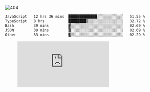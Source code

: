 ![404](https://user-images.githubusercontent.com/378023/89412096-6f759d80-d761-11ea-8c57-84b30ef3f2b1.png)
<!--START_SECTION:waka-->

```txt
JavaScript   12 hrs 36 mins  █████████████░░░░░░░░░░░░   51.55 %
TypeScript   8 hrs           ████████▒░░░░░░░░░░░░░░░░   32.72 %
Bash         39 mins         ▓░░░░░░░░░░░░░░░░░░░░░░░░   02.69 %
JSON         39 mins         ▓░░░░░░░░░░░░░░░░░░░░░░░░   02.69 %
Other        33 mins         ▓░░░░░░░░░░░░░░░░░░░░░░░░   02.29 %
```

<!--END_SECTION:waka-->
<figure><embed src="https://wakatime.com/share/@018b853e-267a-435d-a858-33e2b098b9d7/f3c3aa68-553a-4373-a9f9-2d456f62f780.svg"></embed></figure>
